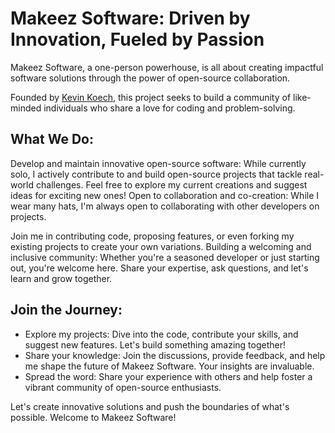 # Makeez Software: Driven by Innovation, Fueled by Passion
Makeez Software, a one-person powerhouse, is all about creating impactful software solutions through the power of open-source collaboration.

Founded by [Kevin Koech](https:github.com/kevinkoech357), this project seeks to build a community of like-minded individuals who share a love for coding and problem-solving.

## What We Do:

Develop and maintain innovative open-source software: While currently solo, I actively contribute to and build open-source projects that tackle real-world challenges. Feel free to explore my current creations and suggest ideas for exciting new ones!
Open to collaboration and co-creation: While I wear many hats, I'm always open to collaborating with other developers on projects.

Join me in contributing code, proposing features, or even forking my existing projects to create your own variations.
Building a welcoming and inclusive community: Whether you're a seasoned developer or just starting out, you're welcome here. Share your expertise, ask questions, and let's learn and grow together.

## Join the Journey:

- Explore my projects: Dive into the code, contribute your skills, and suggest new features. Let's build something amazing together!
- Share your knowledge: Join the discussions, provide feedback, and help me shape the future of Makeez Software. Your insights are invaluable.
- Spread the word: Share your experience with others and help foster a vibrant community of open-source enthusiasts.

Let's create innovative solutions and push the boundaries of what's possible. Welcome to Makeez Software!
